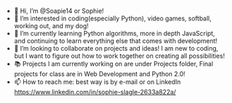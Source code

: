 - 👋 Hi, I’m @Soapie14 or Sophie!
- 👀 I’m interested in coding(especially Python), video games, softball, working out, and my dog!
- 🌱 I’m currently learning Python algorithms, more in depth JavaScript, and continuing to learn everything else that comes with development!
- 💞️ I’m looking to collaborate on projects and ideas! I am new to coding, but I want to figure out how to work together on creating all possibilities! 
- 📚 Projects I am currently working on are under Projects folder, Final projects for class are in Web Development and Python 2.0!
- 📫 How to reach me: best way is by e-mail or on LinkedIn https://www.linkedin.com/in/sophie-slagle-2633a822a/
